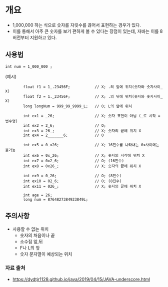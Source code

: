 # 개요 
- 1,000,000 하는 식으로 숫자를 자릿수를 끊어서 표현하는 경우가 있다.
- 이를 통해서 아주 큰 숫자를 보기 편하게 볼 수 있다는 장점이 있는데, 자바는 이를 8버전부터 지원하고 있다. 


## 사용법
```
int num = 1_000_000 ; 
```

(예시)
```
        float f1 = 1_.23456F;           // X; .의 앞에 위치(숫자와 숫자사이_ X)
        float f2 = 1._23456F;           // X; .의 뒤에 위치(숫자와 숫자사이_ X)
        long longNum = 999_99_9999_L;   // O; L의 앞에 위치

        int ex1 = _26;                  // X; 숫자 표현이 아님 (_로 시작 = 변수명)
        int ex2 = 2_6;                  // O;
        int ex3 = 26_;                  // X; 숫자의 끝에 위치 X
        int ex4 = 2_______6;            // O

        int ex5 = 0_x26;                // X; 16진수를 나타내는 0x사이에는 불가능
        int ex6 = 0x_26;                // X; 숫자의 시작에 위치 X
        int ex7 = 0x2_6;                // O; (16진수)
        int ex8 = 0x26_;                // X; 숫자의 끝에 위치 X

        int ex9 = 0_26;                 // O; (8진수)
        int ex10 = 02_6;                // O; (8진수)
        int ex11 = 026_;                // X; 숫자의 끝에 위치 X

        int age = 26;
        long num = 8764827384923849L;
```       

## 주의사항
- 사용할 수 없는 위치 
  - 숫자의 처음이나 끝
  - 소수점 앞,뒤
  - F나 L의 앞
  - 숫자 문자열이 예상되는 위치 


### 자료 출처 
- https://dydtjr1128.github.io/java/2019/04/15/JAVA-underscore.html

